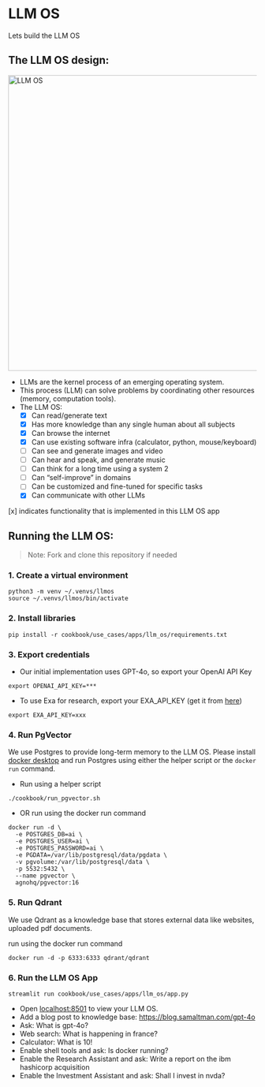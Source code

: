 # LLM OS

Lets build the LLM OS

## The LLM OS design:

<img alt="LLM OS" src="https://github.com/phidatahq/agno/assets/22579644/5cab9655-55a9-4027-80ac-badfeefa4c14" width="600" />

- LLMs are the kernel process of an emerging operating system.
- This process (LLM) can solve problems by coordinating other resources (memory, computation tools).
- The LLM OS:
  - [x] Can read/generate text
  - [x] Has more knowledge than any single human about all subjects
  - [x] Can browse the internet
  - [x] Can use existing software infra (calculator, python, mouse/keyboard)
  - [ ] Can see and generate images and video
  - [ ] Can hear and speak, and generate music
  - [ ] Can think for a long time using a system 2
  - [ ] Can “self-improve” in domains
  - [ ] Can be customized and fine-tuned for specific tasks
  - [x] Can communicate with other LLMs

[x] indicates functionality that is implemented in this LLM OS app

## Running the LLM OS:

> Note: Fork and clone this repository if needed


### 1. Create a virtual environment

```shell
python3 -m venv ~/.venvs/llmos
source ~/.venvs/llmos/bin/activate
```

### 2. Install libraries

```shell
pip install -r cookbook/use_cases/apps/llm_os/requirements.txt
```

### 3. Export credentials

- Our initial implementation uses GPT-4o, so export your OpenAI API Key

```shell
export OPENAI_API_KEY=***
```

- To use Exa for research, export your EXA_API_KEY (get it from [here](https://dashboard.exa.ai/api-keys))

```shell
export EXA_API_KEY=xxx
```

### 4. Run PgVector

We use Postgres to provide long-term memory to the LLM OS.
Please install [docker desktop](https://docs.docker.com/desktop/install/mac-install/) and run Postgres using either the helper script or the `docker run` command.

- Run using a helper script

```shell
./cookbook/run_pgvector.sh
```

- OR run using the docker run command

```shell
docker run -d \
  -e POSTGRES_DB=ai \
  -e POSTGRES_USER=ai \
  -e POSTGRES_PASSWORD=ai \
  -e PGDATA=/var/lib/postgresql/data/pgdata \
  -v pgvolume:/var/lib/postgresql/data \
  -p 5532:5432 \
  --name pgvector \
  agnohq/pgvector:16
```

### 5. Run Qdrant

We use Qdrant as a knowledge base that stores external data like websites, uploaded pdf documents.

run using the docker run command

```shell
docker run -d -p 6333:6333 qdrant/qdrant
````

### 6. Run the LLM OS App

```shell
streamlit run cookbook/use_cases/apps/llm_os/app.py
```

- Open [localhost:8501](http://localhost:8501) to view your LLM OS.
- Add a blog post to knowledge base: https://blog.samaltman.com/gpt-4o
- Ask: What is gpt-4o?
- Web search: What is happening in france?
- Calculator: What is 10!
- Enable shell tools and ask: Is docker running?
- Enable the Research Assistant and ask: Write a report on the ibm hashicorp acquisition
- Enable the Investment Assistant and ask: Shall I invest in nvda?
